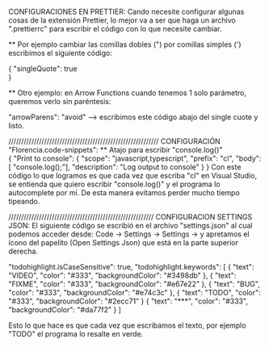 CONFIGURACIONES EN PRETTIER:
Cando necesite configurar algunas cosas de la extensión Prettier, lo mejor va a ser que haga un archivo ".prettierrc" para escribir el código con lo que necesite cambiar.

\*\* Por ejemplo cambiar las comillas dobles (") por comillas simples (') escribimos el siguiente código:

{
"singleQuote": true  
}

\*\* Otro ejemplo: en Arrow Functions cuando tenemos 1 solo parámetro, queremos verlo sin paréntesis:

"arrowParens": "avoid" --> escribimos este código abajo del single cuote y listo.

///////////////////////////////////////////////////////////
CONFIGURACIÓN "Florencia.code-snippets":
\*\* Atajo para escribir "console.log()"  
{
"Print to console": {
"scope": "javascript,typescript",
"prefix": "cl",
"body": [
"console.log();"],
"description": "Log output to console"
}
}
Con este código lo que logramos es que cada vez que escriba "cl" en Visual Studio, se entienda que quiero escribir "console.log()" y el programa lo autocomplete por mí.
De esta manera evitamos perder mucho tiempo tipeando.

/////////////////////////////////////////////////////////
CONFIGURACION SETTINGS JSON:
El siguiente código se escribió en el archivo "settings.json" al cual podemos acceder desde: Code -> Settings -> Settings -> y apretamos el ícono del papelito (Open Settings Json) que está en la parte superior derecha.

"todohighlight.isCaseSensitive": true,
"todohighlight.keywords": [
{
"text": "VIDEO",
"color": "#333",
"backgroundColor": "#3498db"
},
{
"text": "FIXME",
"color": "#333",
"backgroundColor": "#e67e22"
},
{
"text": "BUG",
"color": "#333",
"backgroundColor": "#e74c3c"
},
{
"text": "TODO",
"color": "#333",
"backgroundColor": "#2ecc71"
}
{
"text": "***",
"color": "#333",
"backgroundColor": "#da77f2"
}
]

Esto lo que hace es que cada vez que escribamos el texto, por ejemplo "TODO" el programa lo resalte en verde.
